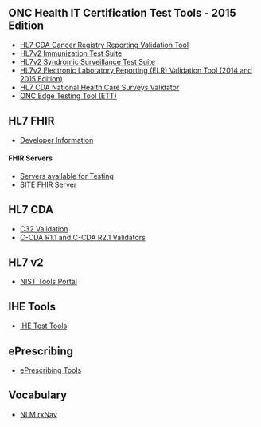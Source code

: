 ## ONC Health IT Certification Test Tools - 2015 Edition

* <a href="http://cda-validation.nist.gov/cda-validation/muCRV.html" target="_blank">HL7 CDA Cancer Registry Reporting Validation Tool</a>
* <a href="https://hl7v2-iz-r1.5-testing.nist.gov/iztool/#/home" target="_blank">HL7v2 Immunization Test Suite</a>
* <a href="http://hl7v2-ss-r2-testing.nist.gov/ss-r2/#/home" target="_blank">HL7v2 Syndromic Surveillance Test Suite</a>
* <a href="http://hl7v2-elr-testing.nist.gov/mu-elr/" target="_blank">HL7v2 Electronic Laboratory Reporting (ELR) Validation Tool (2014 and 2015 Edition)</a>
* <a href="http://cda-validation.nist.gov/cda-validation/muNHCS.html" target="_blank">HL7 CDA National Health Care Surveys Validator</a>
* <a href="https://ttpedge.sitenv.org/ttp/#/home" target="_blank">ONC Edge Testing Tool (ETT)</a>

## HL7 FHIR

* <a href="http://wiki.hl7.org/index.php?title=FHIR" target="_blank">Developer Information</a>

#### FHIR Servers

* <a href="http://wiki.hl7.org/index.php?title=Publicly_Available_FHIR_Servers_for_testing" target="_blank">Servers available for Testing</a>
* <a href="https://sitenv.org/web/site/fhir-sandbox" target="_blank">SITE FHIR Server</a>

## HL7 CDA

* <a href="http://cda-validation.nist.gov/cda-validation/validation.html" target="_blank">C32 Validation</a>
* <a href="http://sitenv.org/sandbox-ccda/ccda-validator" target="_blank">C-CDA R1.1 and C-CDA R2.1 Validators</a>

## HL7 v2

* <a href="https://www.nist.gov/itl/ssd/systems-interoperability-group/tools-portal-0" target="_blank">NIST Tools Portal</a>

## IHE Tools 

* <a href="https://www.ihe.net/Testing_Tools/" target="_blank">IHE Test Tools</a>

## ePrescribing

* <a href="http://healthcare.nist.gov/NIST-TOOLS/NCPDP/index.html" target="_blank">ePrescribing Tools</a>

## Vocabulary

* <a href="https://rxnav.nlm.nih.gov" target="_blank">NLM rxNav</a>


